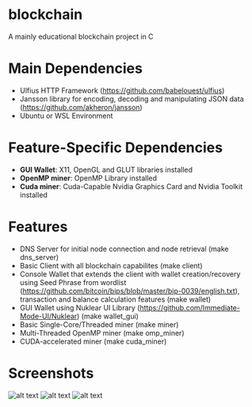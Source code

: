 # blockchain
A mainly educational blockchain project in C

# Main Dependencies
- Ulfius HTTP Framework (https://github.com/babelouest/ulfius)
- Jansson library for encoding, decoding and manipulating JSON data (https://github.com/akheron/jansson)
- Ubuntu or WSL Environment

# Feature-Specific Dependencies
- **GUI Wallet**: X11, OpenGL and GLUT libraries installed
- **OpenMP miner**: OpenMP Library installed
- **Cuda miner**: Cuda-Capable Nvidia Graphics Card and Nvidia Toolkit installed

# Features
- DNS Server for initial node connection and node retrieval (make dns_server)
- Basic Client with all blockchain capabilites (make client)
- Console Wallet that extends the client with wallet creation/recovery using Seed Phrase from wordlist (https://github.com/bitcoin/bips/blob/master/bip-0039/english.txt),   transaction and balance calculation features (make wallet)
- GUI Wallet using Nuklear UI Library (https://github.com/Immediate-Mode-UI/Nuklear) (make wallet_gui)
- Basic Single-Core/Threaded miner (make miner)
- Multi-Threaded OpenMP miner (make omp_miner)
- CUDA-accelerated miner (make cuda_miner)

# Screenshots
![alt text](https://i.ibb.co/B2WnmwC/118805540-642610140021463-2051768474811686891-n.png)
![alt text](https://i.ibb.co/0FKMd0d/120554367-3407797569336584-6852632357135082824-n.png)
![alt text](https://i.ibb.co/S5qhBpc/120575897-348862949505949-1875888404735949257-n.png)
